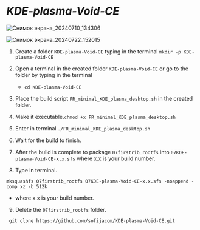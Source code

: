 # *KDE-plasma-Void-CE*

![Снимок экрана_20240710_134306](https://github.com/sofijacom/KDE-plasma-Void-CE/assets/107557749/33d847a9-8d59-43df-9db1-fff722148172)

![Снимок экрана_20240722_152015](https://github.com/user-attachments/assets/ed7b04b3-e59a-40b3-b593-f767b3156ac1)


1) Create a folder `KDE-plasma-Void-CE` typing in the terminal `mkdir -p KDE-plasma-Void-CE`

2) Open a terminal in the created folder `KDE-plasma-Void-CE` or go to the folder by typing in the terminal

   - `cd KDE-plasma-Void-CE`

3) Place the build script  `FR_minimal_KDE_plasma_desktop.sh` in the created folder.
   
4) Make it executable.`chmod +x FR_minimal_KDE_plasma_desktop.sh`

5) Enter in terminal `./FR_minimal_KDE_plasma_desktop.sh`

6) Wait for the build to finish.

7) After the build is complete to package `07firstrib_rootfs` into `07KDE-plasma-Void-CE-x.x.sfs` where x.x is your build number.

8) Type in terminal.

```
mksquashfs 07firstrib_rootfs 07KDE-plasma-Void-CE-x.x.sfs -noappend -comp xz -b 512k
```
  - where x.x is your build number.

9) Delete the `07firstrib_rootfs` folder.


```
 git clone https://github.com/sofijacom/KDE-plasma-Void-CE.git
```

